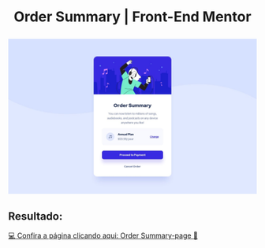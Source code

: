 <h1 align="center">
  <p align="center">Order Summary | Front-End Mentor</p> 
</h1>

<img src="https://github.com/GabrielSnows/Order-Summary-Frontend-Mentor/blob/main/assets/design/desktop-design.jpg" alt="Order Summary">

## Resultado:

[:computer: Confira a página clicando aqui: Order Summary-page :musical_note:](https://gabrielsnows.github.io/Order-Summary-Frontend-Mentor/)
